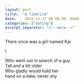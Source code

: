 ```yaml
---
layout: post
title:  "A limerick"
date:    2024-11-27 09:00:00 -0400
categories: ["dating"]
excerpt_separator: "<!--more-->"
---
```

There once was a girl named Kai
<!--more-->\
Who went out in search of a guy\
Tall and a bit older\
Who gladly would hold her\
hand on a date; never shy